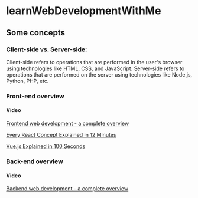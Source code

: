 # learnWebDevelopmentWithMe
## Some concepts
### Client-side vs. Server-side:
Client-side refers to operations that are performed in the user's browser using technologies like HTML, CSS, and JavaScript.
Server-side refers to operations that are performed on the server using technologies like Node.js, Python, PHP, etc.
### Front-end overview
#### Video
[Frontend web development - a complete overview](https://www.youtube.com/watch?v=WG5ikvJ2TKA)

[Every React Concept Explained in 12 Minutes](https://www.youtube.com/watch?v=wIyHSOugGGw)

[Vue.js Explained in 100 Seconds](https://www.youtube.com/watch?v=nhBVL41-_Cw)
### Back-end overview
#### Video
[Backend web development - a complete overview](https://www.youtube.com/watch?v=XBu54nfzxAQ)
